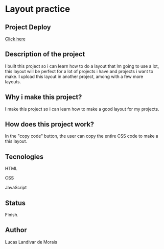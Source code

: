 <h1>Layout practice</h1>

<h2>Project Deploy</h2>
 <a href="" target="_blank">Click here</a>
  
<h2>Description of the project</h2>
<p>I built this project so i can learn how to do a layout that Im going to use a lot, this layout will be perfect for a lot of projects i have and projects i want to make. I upload this layout in another project, among with a few more layouts.</p> 

<h2>Why i make this project?</h2>
<p>I make this project so i can learn how to make a good layout for my projects.</p>

<h2>How does this project work?</h2>
<P>In the "copy code" button, the user can copy the entire CSS code to make a this layout.</p>

<h2>Tecnologies</h2>
<p>HTML</p>
<p>CSS</p>
<p>JavaScript</p>

<h2>Status</h2>
<p>Finish.</p>

<h2>Author</h2>
<p>Lucas Landivar de Morais</p>
